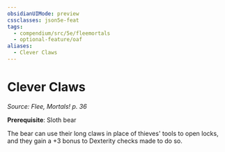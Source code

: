 ```yaml
---
obsidianUIMode: preview
cssclasses: json5e-feat
tags:
  - compendium/src/5e/fleemortals
  - optional-feature/oaf
aliases:
  - Clever Claws
---
```

# Clever Claws
*Source: Flee, Mortals! p. 36*  

**Prerequisite**: Sloth bear

The bear can use their long claws in place of thieves' tools to open locks, and they gain a +3 bonus to Dexterity checks made to do so.